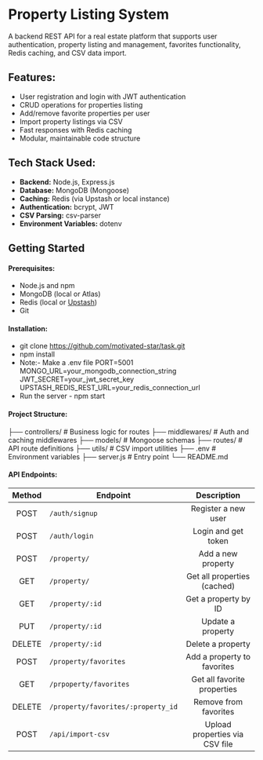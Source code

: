 # Property Listing System

A backend REST API for a real estate platform that supports user authentication, property listing and management, favorites functionality, Redis caching, and CSV data import.

## Features:

* User registration and login with JWT authentication
* CRUD operations for properties listing
* Add/remove favorite properties per user
* Import property listings via CSV
* Fast responses with Redis caching
* Modular, maintainable code structure

## Tech Stack Used:

* **Backend:** Node.js, Express.js
* **Database:** MongoDB (Mongoose)
* **Caching:** Redis (via Upstash or local instance)
* **Authentication:** bcrypt, JWT
* **CSV Parsing:** csv-parser
* **Environment Variables:** dotenv

## Getting Started

#### Prerequisites:

* Node.js and npm
* MongoDB (local or Atlas)
* Redis (local or [Upstash](https://upstash.com))
* Git

#### Installation:

* git clone https://github.com/motivated-star/task.git
* npm install
* Note:- Make a .env file
  PORT=5001
  MONGO_URL=your_mongodb_connection_string
  JWT_SECRET=your_jwt_secret_key
  UPSTASH_REDIS_REST_URL=your_redis_connection_url
* Run the server - npm start

#### Project Structure:

├── controllers/       # Business logic for routes
├── middlewares/       # Auth and caching middlewares
├── models/            # Mongoose schemas
├── routes/            # API route definitions
├── utils/             # CSV import utilities
├── .env               # Environment variables
├── server.js          # Entry point
└── README.md

#### API Endpoints:

| Method | Endpoint                             |          Description          |
| :----: | ------------------------------------ | :----------------------------: |
|  POST  | `/auth/signup`                     |      Register a new user      |
|  POST  | `/auth/login`                      |      Login and get token      |
|  POST  | `/property/`                       |       Add a new property       |
|  GET  | `/property/`                       |  Get all properties (cached)  |
|  GET  | `/property/:id`                    |      Get a property by ID      |
|  PUT  | `/property/:id`                    |       Update a property       |
| DELETE | `/property/:id`                    |       Delete a property       |
|  POST  | `/property/favorites`              |  Add a property to favorites  |
|  GET  | `/prpoperty/favorites`             |  Get all favorite properties  |
| DELETE | `/property/favorites/:property_id` |     Remove from favorites     |
|  POST  | `/api/import-csv`                  | Upload properties via CSV file |
